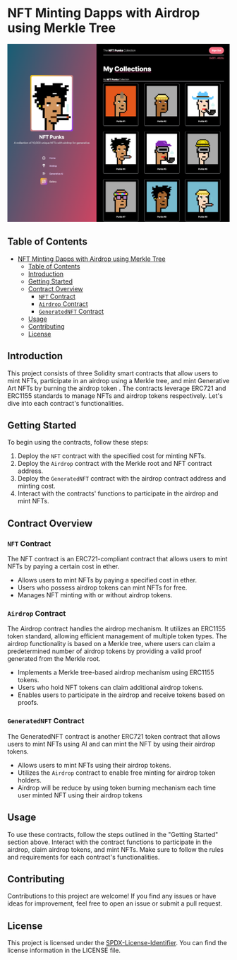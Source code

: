 # NFT Minting Dapps with Airdrop using Merkle Tree

![Image Description](client/public/assets/nft-punks.png)

## Table of Contents

- [NFT Minting Dapps with Airdrop using Merkle Tree](#nft-minting-dapps-with-airdrop-using-merkle-tree)
  - [Table of Contents](#table-of-contents)
  - [Introduction](#introduction)
  - [Getting Started](#getting-started)
  - [Contract Overview](#contract-overview)
    - [`NFT` Contract](#nft-contract)
    - [`Airdrop` Contract](#airdrop-contract)
    - [`GeneratedNFT` Contract](#generatednft-contract)
  - [Usage](#usage)
  - [Contributing](#contributing)
  - [License](#license)

## Introduction

This project consists of three Solidity smart contracts that allow users to mint NFTs, participate in an airdrop using a Merkle tree, and mint Generative Art NFTs by burning the airdrop token . The contracts leverage ERC721 and ERC1155 standards to manage NFTs and airdrop tokens respectively. Let's dive into each contract's functionalities.

## Getting Started

To begin using the contracts, follow these steps:

1. Deploy the `NFT` contract with the specified cost for minting NFTs.
2. Deploy the `Airdrop` contract with the Merkle root and NFT contract address.
3. Deploy the `GeneratedNFT` contract with the airdrop contract address and minting cost.
4. Interact with the contracts' functions to participate in the airdrop and mint NFTs.

## Contract Overview

### `NFT` Contract

The NFT contract is an ERC721-compliant contract that allows users to mint NFTs by paying a certain cost in ether.

- Allows users to mint NFTs by paying a specified cost in ether.
- Users who possess airdrop tokens can mint NFTs for free.
- Manages NFT minting with or without airdrop tokens.

### `Airdrop` Contract

The Airdrop contract handles the airdrop mechanism. It utilizes an ERC1155 token standard, allowing efficient management of multiple token types. The airdrop functionality is based on a Merkle tree, where users can claim a predetermined number of airdrop tokens by providing a valid proof generated from the Merkle root.

- Implements a Merkle tree-based airdrop mechanism using ERC1155 tokens.
- Users who hold NFT tokens can claim additional airdrop tokens.
- Enables users to participate in the airdrop and receive tokens based on proofs.

### `GeneratedNFT` Contract

The GeneratedNFT contract is another ERC721 token contract that allows users to mint NFTs using AI and can mint the NFT by using their airdrop tokens.

- Allows users to mint NFTs using their airdrop tokens.
- Utilizes the `Airdrop` contract to enable free minting for airdrop token holders.
- Airdrop will be reduce by using token burning mechanism each time user minted NFT using their airdrop tokens

## Usage

To use these contracts, follow the steps outlined in the "Getting Started" section above. Interact with the contract functions to participate in the airdrop, claim airdrop tokens, and mint NFTs. Make sure to follow the rules and requirements for each contract's functionalities.

## Contributing

Contributions to this project are welcome! If you find any issues or have ideas for improvement, feel free to open an issue or submit a pull request.

## License

This project is licensed under the [SPDX-License-Identifier](LICENSE). You can find the license information in the LICENSE file.
